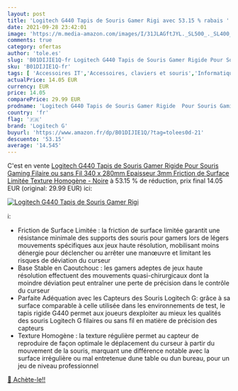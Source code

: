 ```yaml
---
layout: post
title: 'Logitech G440 Tapis de Souris Gamer Rigi avec 53.15 % rabais '
date: 2021-09-28 23:42:01
image: 'https://m.media-amazon.com/images/I/31JLAGftJYL._SL500_._SL400_.jpg'
comments: true
category: ofertas
author: 'tole.es'
slug: 'B01DIJIE1Q-fr Logitech G440 Tapis de Souris Gamer Rigide Pour Souris...'
sku: 'B01DIJIE1Q-fr'
tags: [ 'Accessoires IT','Accessoires, claviers et souris','Informatique','Tapis de souris','logitech g', ]
actualPrice: 14.05 EUR
currency: EUR
price: 14.05
comparePrice: 29.99 EUR
prodname: 'Logitech G440 Tapis de Souris Gamer Rigide  Pour Souris Gaming Filaire ou sans Fil  340 x 280mm  Epaisseur 3mm  Friction de Surface Limitée  Texture Homogène - Noire'
country: 'fr'
flag: '🇫🇷'
brand: 'Logitech G'
buyurl: 'https://www.amazon.fr/dp/B01DIJIE1Q/?tag=tolees0d-21'
descuento: '53.15'
average: '14.545'
---
```


C'est en vente [Logitech G440 Tapis de Souris Gamer Rigide  Pour Souris Gaming Filaire ou sans Fil  340 x 280mm  Epaisseur 3mm  Friction de Surface Limitée  Texture Homogène - Noire](https://www.amazon.fr/dp/B01DIJIE1Q/?tag=tolees0d-21)  à  53.15 % de réduction, prix final  14.05 EUR (original: 29.99 EUR) ici:

[![Logitech G440 Tapis de Souris Gamer Rigi](https://m.media-amazon.com/images/I/31JLAGftJYL._SL500_._SL400_.jpg)](https://www.amazon.fr/dp/B01DIJIE1Q/?tag=tolees0d-21)

ℹ️:

- Friction de Surface Limitée : la friction de surface limitée garantit une résistance minimale des supports des souris pour gamers lors de légers mouvements spécifiques aux jeux haute résolution, mobilisant moins dénergie pour déclencher ou arrêter une manœuvre et limitant les risques de déviation du curseur
- Base Stable en Caoutchouc : les gamers adeptes de jeux haute résolution effectuent des mouvements quasi-chirurgicaux dont la moindre déviation peut entraîner une perte de précision dans le contrôle du curseur
- Parfaite Adéquation avec les Capteurs des Souris Logitech G: grâce à sa surface comparable à celle utilisée dans les environnements de test, le tapis rigide G440 permet aux joueurs dexploiter au mieux les qualités des souris Logitech G filaires ou sans fil en matière de précision des capteurs
- Texture Homogène : la texture régulière permet au capteur de reproduire de façon optimale le déplacement du curseur à partir du mouvement de la souris, marquant une différence notable avec la surface irrégulière ou mal entretenue dune table ou dun bureau, pour un jeu de niveau professionnel

[🛒 Achète-le!!](https://www.amazon.fr/dp/B01DIJIE1Q/?tag=tolees0d-21)
